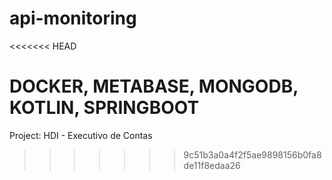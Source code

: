 # api-monitoring
<<<<<<< HEAD

DOCKER,
METABASE,
MONGODB,
KOTLIN,
SPRINGBOOT
=======
Project: HDI - Executivo de Contas
>>>>>>> 9c51b3a0a4f2f5ae9898156b0fa8de11f8edaa26
